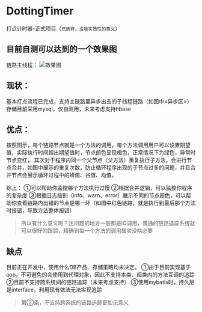 # DottingTimer
打点计时器-正式项目（`已放弃，没啥实质性的意义`）

## 目前自测可以达到的一个效果图
链路主线程：
![效果图](https://raw.githubusercontent.com/exceting/DottingTimer/master/client/src/main/resources/static/test/images/index_01.png)

## 现状：
基本打点流程已完成，支持主链路里异步出去的子线程链路（如图中<异步区>）
存储目前采用mysql，仅自测用，未来考虑支持hbase

## 优点：
按照图示，每个链路节点就是一个方法的调用，每个方法调用用户可以设置期望值，实际执行时间超出期望值时，节点颜色呈现橙色，正常情况下为绿色，异常时节点变红，
其次对于程序内同一个父节点（父方法）重复执行子方法，会进行节点合并，如图中展示的重复次数，防止循环程序出现的子节点过多的问题，并且合并节点会展示循环过程中的峰值、谷值、均值。

综上：
①可以帮助你监控哪个方法执行过慢
②根据合并逻辑，可以监控你程序的复杂度
③根据日志级别（info、warn、error）展示不同的节点颜色，可以帮助你查看链路内出错的节点是哪一环（如图中红色链路，就是执行到最后那个方法时报错，导致方法整体报错）
> 所以有什么意义呢？出问题的地方一般都是IO调用，普通的链路追踪系统就可以很好的跟踪，精确到每一个方法的调用属实没啥必要

## 缺点
目前正在开发中，使用什么DB产品、存储策略均未决定。
①由于目前实现基于aop，不可避免的会使用到代理对象，因此不支持本类、超类内的方法互调的追踪
②目前不支持跨系统间的链路追踪（未来考虑支持）
③使用mybatis时，持久层是interface，利用现有做法无法实现追踪
> 第②条，不支持跨系统的链路追踪更加无意义
